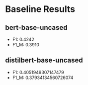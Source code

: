 # Baseline Results

## bert-base-uncased
 * F1: 0.4242
 * F1_M: 0.3910

## distilbert-base-uncased
 * F1: 0.4051949307147479
 * F1_M: 0.37934134560726074